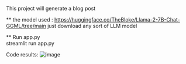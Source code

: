 This project will generate a blog post

** the model used : https://huggingface.co/TheBloke/Llama-2-7B-Chat-GGML/tree/main
 just download any sort of LLM model 

** Run app.py  
  streamlit run app.py

Code results:
![image](https://github.com/DeekshithaDPrakash/LangChain_Projects/assets/88123010/d494e69e-ab3d-41a0-a5a3-c65d0ec2bb2d)


